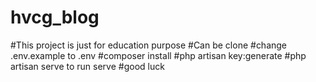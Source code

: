 # hvcg_blog
#This project is just for education purpose
#Can be clone
#change .env.example to .env
#composer install
#php artisan key:generate
#php artisan serve to run serve
#good luck
